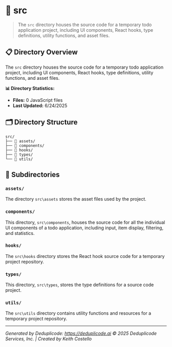 # 📁 src

> The `src` directory houses the source code for a temporary todo application project, including UI components, React hooks, type definitions, utility functions, and asset files.

## 📋 Directory Overview

The `src` directory houses the source code for a temporary todo application project, including UI components, React hooks, type definitions, utility functions, and asset files.

**📊 Directory Statistics:**
- **Files:** 0 JavaScript files
- **Last Updated:** 6/24/2025

## 🗂 Directory Structure

```
src/
├── 📁 assets/
├── 📁 components/
├── 📁 hooks/
├── 📁 types/
└── 📁 utils/
```

## 📁 Subdirectories

### `assets/`
The directory `src\assets` stores the asset files used by the project.

### `components/`
This directory, `src\components`, houses the source code for all the individual UI components of a todo application, including input, item display, filtering, and statistics.

### `hooks/`
The `src\hooks` directory stores the React hook source code for a temporary project repository.

### `types/`
This directory, `src\types`, stores the type definitions for a source code project.

### `utils/`
The `src\utils` directory contains utility functions and resources for a temporary project repository.

---

*Generated by Deduplicode: https://deduplicode.ai*
*© 2025 Deduplicode Services, Inc. | Created by Keith Costello*
